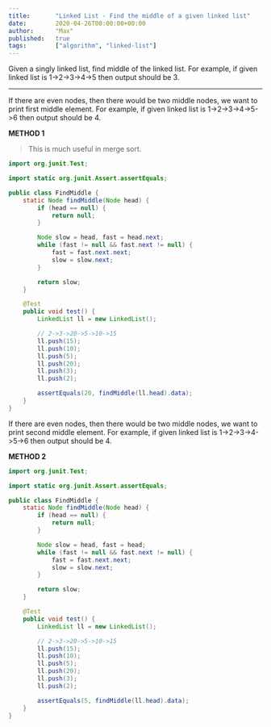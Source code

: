 ```yaml
---
title:       "Linked List - Find the middle of a given linked list"
date:        2020-04-26T00:00:00+00:00
author:      "Max"
published:   true
tags:        ["algorithm", "linked-list"]
---
```


Given a singly linked list, find middle of the linked list. For example, if given linked list is 1->2->3->4->5 then output should be 3.

---

If there are even nodes, then there would be two middle nodes, we want to print first middle element. For example, if given linked list is 1->2->3->4->5->6 then output should be 4.

**METHOD 1**

> This is much useful in merge sort.

```java
import org.junit.Test;

import static org.junit.Assert.assertEquals;

public class FindMiddle {
    static Node findMiddle(Node head) {
        if (head == null) {
            return null;
        }

        Node slow = head, fast = head.next;
        while (fast != null && fast.next != null) {
            fast = fast.next.next;
            slow = slow.next;
        }

        return slow;
    }

    @Test
    public void test() {
        LinkedList ll = new LinkedList();

        // 2->3->20->5->10->15
        ll.push(15);
        ll.push(10);
        ll.push(5);
        ll.push(20);
        ll.push(3);
        ll.push(2);

        assertEquals(20, findMiddle(ll.head).data);
    }
}

```

If there are even nodes, then there would be two middle nodes, we want to print second middle element. For example, if given linked list is 1->2->3->4->5->6 then output should be 4.

**METHOD 2**

```java
import org.junit.Test;

import static org.junit.Assert.assertEquals;

public class FindMiddle {
    static Node findMiddle(Node head) {
        if (head == null) {
            return null;
        }

        Node slow = head, fast = head;
        while (fast != null && fast.next != null) {
            fast = fast.next.next;
            slow = slow.next;
        }

        return slow;
    }

    @Test
    public void test() {
        LinkedList ll = new LinkedList();

        // 2->3->20->5->10->15
        ll.push(15);
        ll.push(10);
        ll.push(5);
        ll.push(20);
        ll.push(3);
        ll.push(2);

        assertEquals(5, findMiddle(ll.head).data);
    }
}

```
